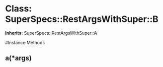 # Class: SuperSpecs::RestArgsWithSuper::B
**Inherits:** SuperSpecs::RestArgsWithSuper::A
    




#Instance Methods
## a(*args) [](#method-i-a)

